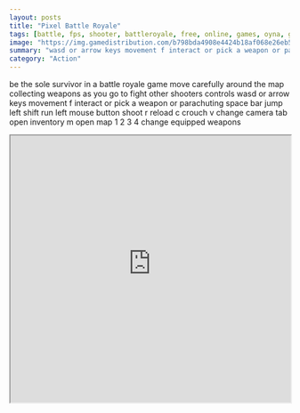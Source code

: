 ```yaml
---
layout: posts
title: "Pixel Battle Royale"
tags: [battle, fps, shooter, battleroyale, free, online, games, oyna, game, free, games, play, play, games]
image: "https://img.gamedistribution.com/b798bda4908e4424b18af068e26eb5f0-512x384.jpeg"
summary: "wasd or arrow keys movement f interact or pick a weapon or parachuting space bar jump left shift run left mouse button shoot r reload c crouch v change camera tab open inventory m open map 1 2 3 4 change equipped weapons  free online games oyna game free games play play games"
category: "Action"
---
```


be the sole survivor in a battle royale game move carefully around the map collecting weapons as you go to fight other shooters controls wasd or arrow keys movement f interact or pick a weapon or parachuting space bar jump left shift run left mouse button shoot r reload c crouch v change camera tab open inventory m open map 1 2 3 4 change equipped weapons

<iframe width="100%" height="480px;" src="https://html5.gamedistribution.com/b798bda4908e4424b18af068e26eb5f0/"></iframe>